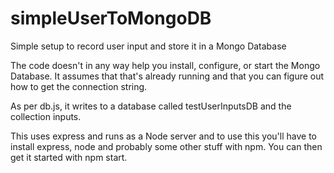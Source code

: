 # simpleUserToMongoDB
Simple setup to record user input and store it in a Mongo Database

The code doesn't in any way help you install, configure, or start the Mongo Database. 
It assumes that that's already running and that you can figure out how to get the connection string.

As per db.js, it writes to a database called testUserInputsDB and the collection inputs.

This uses express and runs as a Node server and to use this you'll have to install express, node and probably some other stuff with npm.
You can then get it started with npm start.
